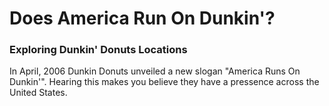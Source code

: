 # Does America Run On Dunkin'?
### Exploring Dunkin' Donuts Locations

In April, 2006 Dunkin Donuts unveiled a new slogan "America Runs On Dunkin'". Hearing this makes you believe they have a pressence across the United States.


